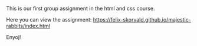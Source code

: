 This is our first group assignment in the html and css course. 

Here you can view the assignment: https://felix-skorvald.github.io/majestic-rabbits/index.html

Enyoj! 

